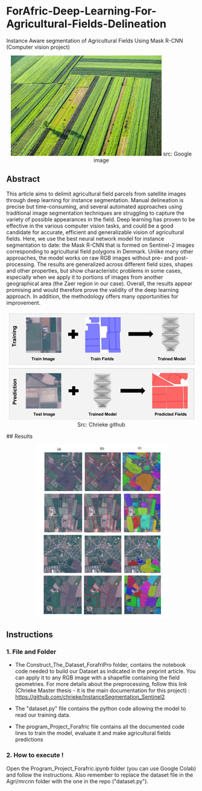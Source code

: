 # ForAfric-Deep-Learning-For-Agricultural-Fields-Delineation
Instance Aware segmentation  of Agricultural Fields Using Mask R-CNN (Computer vision project)

<p align="center">
  <img width="400" src="images/agrifield2.jpg">
  src: Google image
</p>

## Abstract
This article aims to delimit agricultural field parcels from satellite images through deep learning for instance segmentation.
Manual delineation is precise but time-consuming, and several automated approaches using traditional image segmentation techniques are struggling to capture the variety of possible appearances in the field.
Deep learning has proven to be effective in the various computer vision tasks, and could be a good candidate for accurate, efficient and generalizable vision of agricultural fields. 
Here, we use the best neural network model for instance segmentation to date: the Mask R-CNN that is formed on Sentinel-2 images corresponding to agricultural field polygons in Denmark. 
Unlike many other approaches, the model works on raw RGB images without pre- and post-processing. 
The results are generalized across different field sizes, shapes and other properties, but show characteristic problems in some cases, especially when we apply it to portions of images from another geographical area (the Zaer region in our case). 
Overall, the results appear promising and would therefore prove the validity of the deep learning approach. 
In addition, the methodology offers many opportunities for improvement.

<p align="center">
  <img width="500" src="images/train_predict.jpg">
  Src: Chrieke github
</p>
## Results

<p align="center">
  <img width="350" src="images/bigresult.PNG">
 </p>
 
## Instructions
### 1. File and Folder
- The Construct_The_Dataset_ForafriPro folder, contains the notebook code needed to build 
our Dataset as indicated in the preprint article. You can apply it to any RGB image with a shapefile containing the field geometries.
For more details about the preprocessing, follow this link (Chrieke Master thesis - it is the main documentation for this project) : https://github.com/chrieke/InstanceSegmentation_Sentinel2

- The "dataset.py" file contains the python code allowing the model to read our training data.

- The program_Project_Forafric file contains all the documented code lines to train the model, evaluate it and make agricultural fields predictions

### 2. How to execute !
Open the Program_Project_Forafric.ipynb folder (you can use Google Colab) and follow the instructions.
 Also remember to replace the dataset file in the Agri/mrcnn folder with the one in the repo ("dataset.py").





  
  
